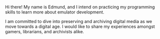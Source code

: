 Hi there! My name is Edmund, and I intend on practicing my programming skills to learn more about emulator development.

I am committed to dive into preserving and archiving digital media as we move towards a digital age. I would like to share my experiences amongst gamers, librarians, and archivists alike.
